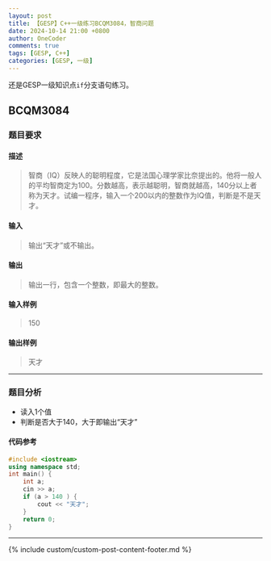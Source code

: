 ```yaml
---
layout: post
title: 【GESP】C++一级练习BCQM3084，智商问题
date: 2024-10-14 21:00 +0800
author: OneCoder
comments: true
tags: [GESP, C++]
categories: [GESP, 一级]
---
```

还是GESP一级知识点`if`分支语句练习。

<!--more-->

## BCQM3084

### 题目要求

#### 描述

>智商（IQ）反映人的聪明程度，它是法国心理学家比奈提出的。他将一般人的平均智商定为100。分数越高，表示越聪明，智商就越高，140分以上者称为天才。试编一程序，输入一个200以内的整数作为IQ值，判断是不是天才。

#### 输入

>输出“天才”或不输出。

#### 输出

>输出一行，包含一个整数，即最大的整数。

#### 输入样例

>150

#### 输出样例

>天才

---

### 题目分析

- 读入1个值
- 判断是否大于140，大于即输出“天才”

#### 代码参考

```cpp
#include <iostream>
using namespace std;
int main() {
    int a;
    cin >> a;
    if (a > 140 ) {
        cout << "天才";
    } 
    return 0;
}
```

---

{% include custom/custom-post-content-footer.md %}
